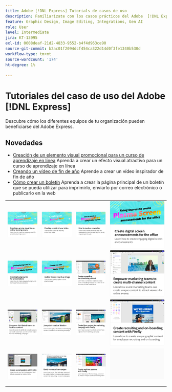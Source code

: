```yaml
---
title: Adobe [!DNL Express] Tutorials de casos de uso
description: Familiarízate con los casos prácticos del Adobe  [!DNL Express]
feature: Graphic Design, Image Editing, Integrations, Gen AI
role: User
level: Intermediate
jira: KT-13995
exl-id: 0608deaf-21d2-4833-9552-b4f4d963ce90
source-git-commit: b2ac01f2094dcf454ca322d14d0f3fe1340b530d
workflow-type: tm+mt
source-wordcount: '174'
ht-degree: 1%

---
```


# Tutoriales del caso de uso del Adobe [!DNL Express]

Descubre cómo los diferentes equipos de tu organización pueden beneficiarse del Adobe Express.

## Novedades

* [Creación de un elemento visual promocional para un curso de aprendizaje en línea](promo-visual.md)
Aprenda a crear un efecto visual atractivo para un curso de aprendizaje en línea
* [Creando un vídeo de fin de año](end-of-year-video.md)
Aprende a crear un vídeo inspirador de fin de año
* [Cómo crear un boletín](newsletter.md)
Aprenda a crear la página principal de un boletín que se pueda utilizar para imprimirlo, enviarlo por correo electrónico o publicarlo en la web

<table style="table-layout:fixed">
<tr>
   <td>
      <a href="promo-visual.md">
         <img alt="Creación de un elemento visual promocional para un curso de aprendizaje en línea" src="assets/promo-visual.png" />
      </a>
   </td>
   <td>
      <a href="end-of-year-video.md">
         <img alt="Creación de un vídeo de fin de año" src="assets/eoy-video.png" />
      </a>
   </td>
   <td>
      <a href="newsletter.md">
         <img alt="Cómo crear un boletín" src="assets/create-newsletter.png" />
      </a>
   </td>
   <td>
      <a href="create-digital-screens.md">
         <img alt="Crear anuncios de pantalla digital para la oficina" src="assets/screen-announcements.png" />
      </a>
   </td>
</tr>
<tr>
   <td>
      <a href="create-backgrounds.md">
         <img alt="Creación de fondos para presentaciones" src="assets/backgrounds-presentations.png" />
      </a>
   </td>
   <td>
      <a href="update-image.md">
         <img alt="Actualizar imagen de resumen de finanzas" src="assets/finance-image.png" />
      </a>
   </td>
   <td>
      <a href="compelling-merchandise.md">
         <img alt="Crea contenido atractivo de comercialización" src="assets/merchandise.png" />
      </a>
   </td>
   <td>
      <a href="multi-channel-marketing-content.md">
         <img alt="Capacita a los equipos de marketing para crear contenido multicanal" src="assets/multi-channel.png" />
      </a>
   </td>
</tr>
<tr>
   <td>
      <a href="localized-marketing-content.md">
         <img alt="Capacita a los equipos distribuidos para localizar contenido" src="assets/marketing-regional-content.png" />
      </a>
   </td>
   <td>
      <a href="jumpstart-ideation.md">
         <img alt="Impulsa la idea creativa" src="assets/marketing-ideation.png" />
      </a>
   </td>
   <td>
      <a href="create-local-marketing.md">
         <img alt="Crea contenido de folletos para una campaña de marketing con Firefly" src="assets/local-marketing.png" />
      </a>
   </td>
   <td>
      <a href="create-on-boarding.md">
         <img alt="Crea contenido de reclutamiento e incorporación con Firefly" src="assets/on-boarding.png" />
      </a>
   </td>
</tr>
<tr>
   <td>
      <a href="create-social-posters.md">
         <img alt="Crea carteles para redes sociales con Firefly" src="assets/social-firefly.png" />
      </a>
   </td>
   <td>
      <a href="create-blog-graphics.md">
         <img alt="Creación de contenido gráfico para blogs con Firefly" src="assets/blog-graphic.png" />
      </a>
   </td>
   <td>
      <a href="create-webinar-poster.md">
         <img alt="Crea carteles de seminarios web con Firefly" src="assets/webinar-poster.png" />
      </a>
   </td>
   <td>
      <img alt="Separador" src="../assets/Gray_thumbnail.png" />
      <div>
      <br>
   </td>
</tr>
</table>
